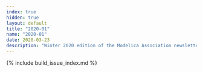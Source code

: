 ```yaml
---
index: true
hidden: true
layout: default
title: "2020-01"
name: "2020-01"
date: 2020-03-23
description: "Winter 2020 edition of the Modelica Association newsletter"
---
```


{% include build_issue_index.md %}
